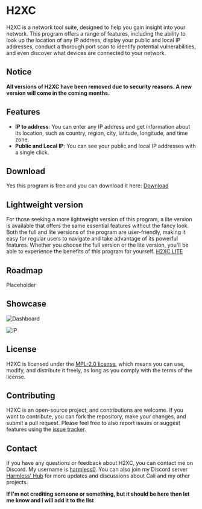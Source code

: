 # H2XC

H2XC is a network tool suite, designed to help you gain insight into your network. This program offers a range of features, including the ability to look up the location of any IP address, display your public and local IP addresses, conduct a thorough port scan to identify potential vulnerabilities, and even discover what devices are connected to your network.

## Notice

**All versions of H2XC have been removed due to security reasons. A new version will come in the coming months.**

## Features

- **IP to address**: You can enter any IP address and get information about its location, such as country, region, city, latitude, longitude, and time zone.
- **Public and Local IP**: You can see your public and local IP addresses with a single click.

## Download

Yes this program is free and you can download it here: [Download]()

## Lightweight version

For those seeking a more lightweight version of this program, a lite version is available that offers the same essential features without the fancy look. Both the full and lite versions of the program are user-friendly, making it easy for regular users to navigate and take advantage of its powerful features. Whether you choose the full version or the lite version, you'll be able to experience the benefits of this program for yourself.
[H2XC LITE](https://github.com/Harmless05/H2XC-lite)

## Roadmap

Placeholder

## Showcase

![Dashboard](https://cdn.discordapp.com/attachments/595392516195483720/900748613376966706/Home.png)

![IP](https://cdn.discordapp.com/attachments/595392516195483720/900748625590751272/IP-address.png)

## License

H2XC is licensed under the [MPL-2.0 license](https://github.com/Harmless05/H2XC/blob/main/LICENSE), which means you can use, modify, and distribute it freely, as long as you comply with the terms of the license.

## Contributing

H2XC is an open-source project, and contributions are welcome. If you want to contribute, you can fork the repository, make your changes, and submit a pull request. Please feel free to also report issues or suggest features using the [issue tracker](https://github.com/Harmless05/H2XC/issues).

## Contact

If you have any questions or feedback about H2XC, you can contact me on Discord. My username is [harmless0](https://discordapp.com/users/290429266036916224). You can also join my Discord server [Harmless' Hub](discord.harmlessdev.xyz) for more updates and discussions about Cali and my other projects.

**If I'm not crediting someone or something, but it should be here then let me know and I will add it to the list**
